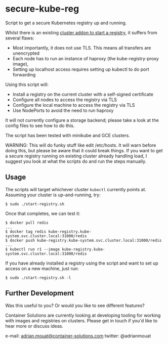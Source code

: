 # secure-kube-reg
Script to get a secure Kubernetes registry up and running.

Whilst there is an existing [cluster addon to start a registry](https://github.com/kubernetes/kubernetes/tree/master/cluster/addons/registry), it suffers from several flaws:

 - Most importantly, it does not use TLS. This means all transfers are
   unencrypted
 - Each node has to run an instance of haproxy (the kube-registry-proxy image),
 - Setting up localhost access requires setting up kubectl to do port forwarding

Using this script will:

 - Install a registry on the current cluster with a self-signed certificate
 - Configure all nodes to access the registry via TLS
 - Configure the local machine to access the registry via TLS
 - Use NodePorts to avoid the need to run haproxy

It will not currently configure a storage backend; please take a look at the
config files to see how to do this.

The script has been tested with minikube and GCE clusters.

WARNING: This will do funky stuff like edit /etc/hosts. It will warn before
doing this, but please be aware that it could break things. If you want to get a
secure registry running on existing cluster already handling load, I suggest you
look at what the scripts do and run the steps manually.


## Usage

The scripts will target whichever cluster `kubectl` currently points at.
Assuming your cluster is up-and-running, try:

```
$ sudo ./start-registry.sh
```

Once that completes, we can test it:

```
$ docker pull redis
...
$ docker tag redis kube-registry.kube-system.svc.cluster.local:31000/redis
$ docker push kube-registry.kube-system.svc.cluster.local:31000/redis
...
$ kubectl run r1 --image kube-registry.kube-system.svc.cluster.local:31000/redis
```

If you have already installed a registry using the script and want to set up
access on a new machine, just run:

```
$ sudo ./start-registry.sh -l
```

## Further Development

Was this useful to you? Or would you like to see different features? 

Container Solutions are currently looking at developing tooling for working with
images and registries on clusters. Please get in touch if you'd like to hear
more or discuss ideas.

e-mail: adrian.mouat@container-solutions.com
twitter: @adrianmouat

